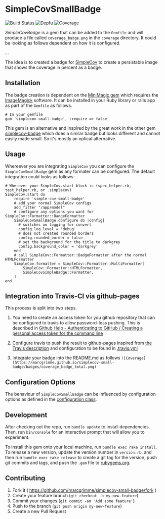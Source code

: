 # SimpleCovSmallBadge

[![Build Status](https://api.travis-ci.org/MarcGrimme/simplecov-small-badge.svg?branch=master)](https://secure.travis-ci.org/MarcGrimme/simplecov-small-badge)
[![Depfu](https://badges.depfu.com/badges/48a6c1c7c649f62eede6ffa2be843180/count.svg)](https://depfu.com/github/MarcGrimme/simplecov-small-badge?project_id=6900)
![Coverage](https://marcgrimme.github.io/simplecov-small-badge/badges/coverage_badge_total.png)

*SimpleCovBadge* is a gem that can be added to the `Gemfile` and will produce a file called `coverage_badge.png` in the `coverage` directory.
It could be looking as follows dependent on how it is configured.

...

The idea is to created a badge for [SimpleCov](https://github.com/colszowka/simplecov) to create a persistable image that shows the coverage in percent as a badge.

## Installation

The badge creation is dependent on the [MiniMagic gem](https://github.com/colszowka/simplecov) which requires the [ImageMagick](http://www.imagemagick.org/index.php) software.
It can be installed in your Ruby library or rails app as part of the `Gemfile` as follows.

```
# In your gemfile
gem 'simplecov-small-badge', :require => false
```

This gem is an alternative and inspired by the great work in the other gem [simplecov-badge](https://github.com/matthew342/simplecov-badge) which does a similar badge but looks different and cannot easily made small. So it's mostly an optical alternative.

## Usage

Whereever you are integrating `SimpleCov` you can configure the `SimpleCovSmallBadge` gem as any formater can be configured. The default integration could looks as follows:

```
# Wherever your SimpleCov.start block is (spec_helper.rb, test_helper.rb, or .simplecov)
SimpleCov.start do
	require 'simple-cov-small-badge'
	# add your normal SimpleCov configs
	add_filter "/app/model"
	# configure any options you want for SimpleCov::Formatter::BadgeFormatter
	SimpleCovSmallBadge.configure do |config|
      # switches on logging for convert
      config.log_level = 'debug'
      # does not created rounded borders
      config.rounded_border = false
      # set the background for the title to darkgrey
      config.background_color = 'darkgrey'
    end
	# call SimpleCov::Formatter::BadgeFormatter after the normal HTMLFormatter
	SimpleCov.formatter = SimpleCov::Formatter::MultiFormatter[
		SimpleCov::Formatter::HTMLFormatter,
		SimpleCovSimpleBadge::Formatter,
	]
end
```

## Integration into Travis-CI via github-pages

This process is split into two steps.

1. You need to create an access token for you github repository that can be configured to travis to allow password-less pushing. This is described in [Github Help - Authenticating to GitHub / Creating a personal access token for the command line](https://help.github.com/articles/creating-a-personal-access-token-for-the-command-line/)

2. Configure travis to push the result to github-pages inspired from [the Travis description](https://docs.travis-ci.com/user/deployment/pages/) and configuration to be found in [.travis.yml](.travis.yml)

3. Integrate your badge into the README.md as follows ``![Coverage](https://marcgrimme.github.io/simplecov-small-badge/badges/coverage_badge_total.png)``

## Configuration Options

The behaviour of `SimpleCovSmallBadge` can be influenced by configuration options as defined in the [configuration class](lib/simplecov_small_badge/configuration.rb).

## Development

After checking out the repo, run `bundle update` to install dependencies. Then, run `bin/console` for an interactive prompt that will allow you to experiment.

To install this gem onto your local machine, run `bundle exec rake install`. To release a new version, update the version number in `version.rb`, and then run `bundle exec rake release` to create a git tag for the version, push git commits and tags, and push the `.gem` file to [rubygems.org](https://rubygems.org).

## Contributing

1. Fork it ( https://github.com/marcgrimme/simplecov-small-badge/fork )
2. Create your feature branch (`git checkout -b my-new-feature`)
3. Commit your changes (`git commit -am 'Add some feature'`)
4. Push to the branch (`git push origin my-new-feature`)
5. Create a new Pull Request
